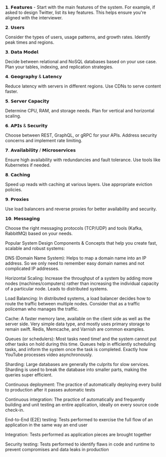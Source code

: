 𝟭. 𝗙𝗲𝗮𝘁𝘂𝗿𝗲𝘀 - Start with the main features of the system. For example, if asked to design Twitter, list its key features. This helps ensure you're aligned with the interviewer.

𝟮. 𝗨𝘀𝗲𝗿𝘀

Consider the types of users, usage patterns, and growth rates. Identify peak times and regions.

𝟯. 𝗗𝗮𝘁𝗮 𝗠𝗼𝗱𝗲𝗹

Decide between relational and NoSQL databases based on your use case. Plan your tables, indexing, and replication strategies.

𝟰. 𝗚𝗲𝗼𝗴𝗿𝗮𝗽𝗵𝘆 & 𝗟𝗮𝘁𝗲𝗻𝗰𝘆

Reduce latency with servers in different regions. Use CDNs to serve content faster.

𝟱. 𝗦𝗲𝗿𝘃𝗲𝗿 𝗖𝗮𝗽𝗮𝗰𝗶𝘁𝘆

Determine CPU, RAM, and storage needs. Plan for vertical and horizontal scaling.

𝟲. 𝗔𝗣𝗜𝘀 & 𝗦𝗲𝗰𝘂𝗿𝗶𝘁𝘆

Choose between REST, GraphQL, or gRPC for your APIs. Address security concerns and implement rate limiting.

𝟳. 𝗔𝘃𝗮𝗶𝗹𝗮𝗯𝗶𝗹𝗶𝘁𝘆 / 𝗠𝗶𝗰𝗿𝗼𝘀𝗲𝗿𝘃𝗶𝗰𝗲𝘀

Ensure high availability with redundancies and fault tolerance. Use tools like Kubernetes if needed.

𝟴. 𝗖𝗮𝗰𝗵𝗶𝗻𝗴

Speed up reads with caching at various layers. Use appropriate eviction policies.

𝟵. 𝗣𝗿𝗼𝘅𝗶𝗲𝘀

Use load balancers and reverse proxies for better availability and security.

𝟭𝟬. 𝗠𝗲𝘀𝘀𝗮𝗴𝗶𝗻𝗴

Choose the right messaging protocols (TCP/UDP) and tools (Kafka, RabbitMQ) based on your needs.

Popular System Design Components & Concepts that help you create fast, scalable and robust systems:

DNS (Domain Name System): Helps to map a domain name into an IP address. So we only need to remember easy domain names and not complicated IP addresses.

Horizontal Scaling: Increase the throughput of a system by adding more nodes (machines/computers) rather than increasing the individual capacity of a particular node. Leads to distributed systems.

Load Balancing: In distributed systems, a load balancer decides how to route the traffic between multiple nodes. Consider that as a traffic policeman who manages the traffic.

Cache: A faster memory lane, available on the client side as well as the server side. Very simple data type, and mostly uses primary storage to remain swift. Redis, Memcache, and Varnish are common examples.

Queues (or schedulers): Most tasks need time! and the system cannot put other tasks on hold during this time. Queues help in efficiently scheduling tasks, and inform the system once the task is completed. Exactly how YouTube processes video asynchronously.

Sharding: Large databases are generally the culprits for slow services. Sharding is used to break the database into smaller parts, making the queries super efficient.

Continuous deployment: The practice of automatically deploying every build to production after it passes automatic tests

Continuous integration: The practice of automatically and frequently building and unit testing an entire application, ideally on every source code check-in.

End-to-End (E2E) testing: Tests performed to exercise the full flow of an application in the same way an end user

Integration: Tests performed as application pieces are brought together

Security testing: Tests performed to identify flaws in code and runtime to prevent compromises and data leaks in production
